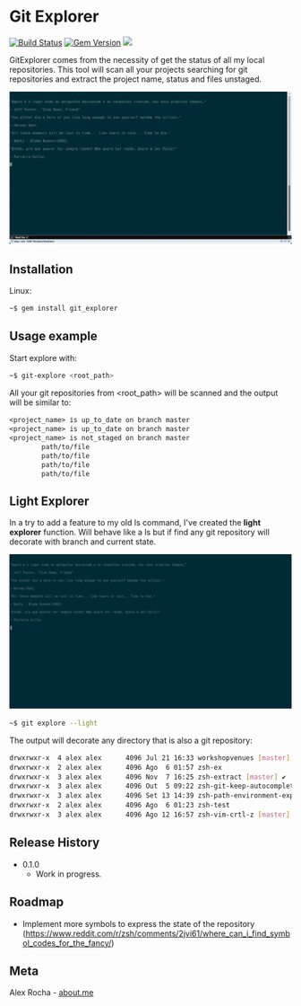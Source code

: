 # Git Explorer

[![Build Status](https://travis-ci.org/alexrochas/git-explorer.svg?branch=master)](https://travis-ci.org/alexrochas/git-explorer)
[![Gem Version](https://badge.fury.io/rb/git_explorer.svg)](https://badge.fury.io/rb/git_explorer)
![](http://ruby-gem-downloads-badge.herokuapp.com/git_explorer)


GitExplorer comes from the necessity of get the status of all my local repositories. This tool will scan all your projects searching for git repositories and extract the project name, status and files unstaged.

![demo](demo.gif)

## Installation

Linux:

```sh
~$ gem install git_explorer
```

## Usage example

Start explore with:
```bash
~$ git-explore <root_path>
```

All your git repositories from <root_path> will be scanned and the output will be similar to:
```
<project_name> is up_to_date on branch master
<project_name> is up_to_date on branch master
<project_name> is not_staged on branch master
        path/to/file
        path/to/file
        path/to/file
        path/to/file
```


## Light Explorer

In a try to add a feature to my old ls command, I've created the **light explorer** function. Will behave like a ls but if find any git repository will decorate with branch and current state.

![light demo](light_demo.gif)

```bash
~$ git explore --light
```

The output will decorate any directory that is also a git repository:

```bash
drwxrwxr-x  4 alex alex      4096 Jul 21 16:33 workshopvenues [master] ✖
drwxrwxr-x  2 alex alex      4096 Ago  6 01:57 zsh-ex
drwxrwxr-x  3 alex alex      4096 Nov  7 16:25 zsh-extract [master] ✔
drwxrwxr-x  3 alex alex      4096 Out  5 09:22 zsh-git-keep-autocomplete [master] ✔
drwxrwxr-x  3 alex alex      4096 Set 13 14:39 zsh-path-environment-explorer [master] ✔
drwxrwxr-x  2 alex alex      4096 Ago  6 01:23 zsh-test
drwxrwxr-x  3 alex alex      4096 Ago 12 16:57 zsh-vim-crtl-z [master] ✔
```

## Release History

* 0.1.0
    * Work in progress.

## Roadmap

* Implement more symbols to express the state of the repository (https://www.reddit.com/r/zsh/comments/2jvi61/where_can_i_find_symbol_codes_for_the_fancy/)

## Meta

Alex Rocha - [about.me](http://about.me/alex.rochas)

